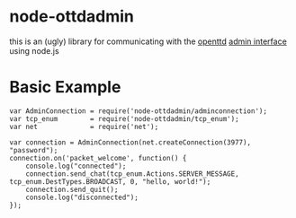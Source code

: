 node-ottdadmin
==============
this is an (ugly) library for communicating with the [openttd](http://openttd.org/) [admin interface](http://svn.openttd.org/trunk/docs/admin_network.txt) using node.js

Basic Example
=============
    var AdminConnection = require('node-ottdadmin/adminconnection');
    var tcp_enum        = require('node-ottdadmin/tcp_enum');
    var net             = require('net');
    
    var connection = AdminConnection(net.createConnection(3977), "password");
    connection.on('packet_welcome', function() {
        console.log("connected");
        connection.send_chat(tcp_enum.Actions.SERVER_MESSAGE, tcp_enum.DestTypes.BROADCAST, 0, "hello, world!");
        connection.send_quit();
        console.log("disconnected");
    });

